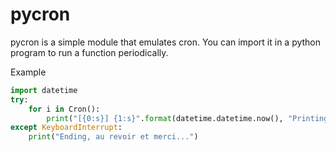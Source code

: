 # pycron

pycron is a simple module that emulates cron.
You can import it in a python program to run a function periodically.

Example
```python
import datetime
try:
    for i in Cron():
        print("[{0:s}] {1:s}".format(datetime.datetime.now(), "Printing \"Hello World\" every minute."))
except KeyboardInterrupt:
    print("Ending, au revoir et merci...")
```
